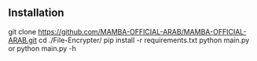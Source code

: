 ## Installation

git clone https://github.com/MAMBA-OFFICIAL-ARAB/MAMBA-OFFICIAL-ARAB.git
cd ./File-Encrypter/
pip install -r requirements.txt
python main.py or python main.py -h
